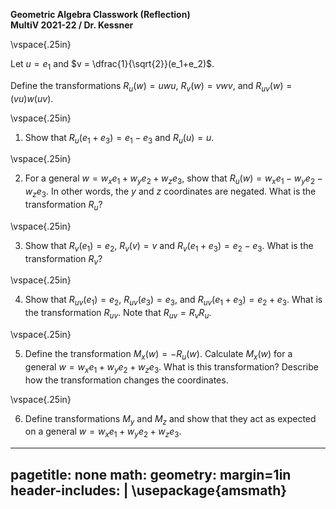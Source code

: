__Geometric Algebra Classwork (Reflection)__   
__MultiV 2021-22 / Dr. Kessner__    

\vspace{.25in}

Let $u=e_1$ and $v = \dfrac{1}{\sqrt{2}}(e_1+e_2)$.

Define the transformations $R_u(w) = uwu$, $R_v(w) = vwv$,
and $R_{uv}(w) = (vu)w(uv)$.  


\vspace{.25in}

1. Show that $R_u(e_1+e_3) = e_1-e_3$ and $R_u(u) = u$.  

\vspace{.25in}

2. For a general $w = w_xe_1+w_ye_2+w_ze_3$, show that $R_u(w) =
w_xe_1-w_ye_2-w_ze_3$.  In other words, the $y$ and $z$
coordinates are negated.  What is the transformation $R_u$?

\vspace{.25in}

3. Show that $R_v(e_1)=e_2$, $R_v(v) = v$ and
$R_v(e_1+e_3)=e_2-e_3$.  What is the transformation $R_v$?

\vspace{.25in}

4. Show that 
$R_{uv}(e_1) = e_2$, 
$R_{uv}(e_3) = e_3$, and
$R_{uv}(e_1+e_3) = e_2+e_3$.
What is the transformation $R_{uv}$.  Note that $R_{uv}=R_vR_u$.

\vspace{.25in}

5. Define the transformation $M_x(w) = -R_u(w)$.  Calculate
   $M_x(w)$ for a general $w = w_xe_1+w_ye_2+w_ze_3$.  What is
   this transformation?  Describe how the transformation changes
   the coordinates.

\vspace{.25in}

6. Define transformations $M_y$ and $M_z$ and show that they
act as expected on a general $w = w_xe_1+w_ye_2+w_ze_3$. 


---
pagetitle: none
math: <script src="https://cdnjs.cloudflare.com/ajax/libs/mathjax/2.7.1/MathJax.js?config=TeX-AMS_CHTML-full" type="text/javascript"></script>
geometry: margin=1in
header-includes: |
    \usepackage{amsmath}
---


